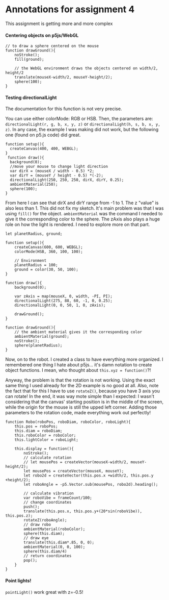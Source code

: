# Annotations for assignment 4

This assignment is getting more and more complex


#### Centering objects on p5js/WebGL
```
// to draw a sphere centered on the mouse
function drawGround(){
	noStroke();
	fill(ground);

	// the WebGL environment draws the objects centered on width/2, height/2
	translate(mouseX-width/2, mouseY-height/2);
	sphere(100);
}
```

#### Testing directionalLight
The documentation for this function is not very precise.

You can use either colorMode: RGB or HSB. Then, the parameters are: `directionalLight(r, g, b, x, y, z)` or `directionalLight(h, s, b, x, y, z)`. In any case, the example I was making did not work, but the following one (found on p5.js code) did great.

```
function setup(){
  createCanvas(400, 400, WEBGL);
}
 function draw(){
  background(0);
  //move your mouse to change light direction
  var dirX = (mouseX / width - 0.5) *2;
  var dirY = (mouseY / height - 0.5) *(-2);
  directionalLight(250, 250, 250, dirX, dirY, 0.25);
  ambientMaterial(250);
  sphere(100);
}
```

From here I can see that dirX and dirY range from -1 to 1. The z "value" is also less than 1. This did not fix my sketch. It's main problem was that I was using `fill()` for the object. `ambientMaterial` was the command I needed to give it the corresponding color to the sphere. The zAxis also plays a huge role on how the light is rendered. I need to explore more on that part.

```
let planetRadius, ground;

function setup(){
	createCanvas(600, 600, WEBGL);
	colorMode(HSB, 360, 100, 100);

	// Environment
	planetRadius = 100;
	ground = color(30, 50, 100);
}

function draw(){
	background(0);

	var zAxis = map(mouseX, 0, width, -PI, PI);
	directionalLight(275, 88, 60, -1, 0, 0.25);
	directionalLight(0, 0, 50, 1, 0, zAxis);

	drawGround();
}

function drawGround(){
	// the ambient material gives it the corresponding color
	ambientMaterial(ground);
	noStroke();
	sphere(planetRadius);
}
```

Now, on to the robot. I created a class to have everything more organized. I remembered one thing I hate about p5js... it's damn notation to create object functions. I mean, who thought about `this.xyz = function()`?!

Anyway, the problem is that the rotation is not working. Using the exact same thing I used already for the 2D example is no good at all. Also, note the fact that for this I have to use `rotateZ()`, because you have 3 axis you can rotate! In the end, it was way mote simple than I expected: I wasn't considering that the canvas' starting position is in the middle of the screen, while the origin for the mouse is still the upped left corner. Adding those parameters to the rotation code, made everything work out perfectly!

```
function Robo(roboPos, roboDiam, roboColor, roboLight){
	this.pos = roboPos;
	this.diam = roboDiam;
	this.roboColor = roboColor;
	this.lightColor = roboLight;

	this.display = function(){
		noStroke();
		// calculate rotation
		// let mousePos = createVector(mouseX-width/2, mouseY-height/2);
		let mousePos = createVector(mouseX, mouseY);
		let robo2d = createVector(this.pos.x +width/2, this.pos.y +height/2);
		let roboAngle = -p5.Vector.sub(mousePos, robo2d).heading();

		// calculate vibration
		var roboVibe = frameCount/100;
		// change coordinates
		push();
		translate(this.pos.x, this.pos.y+(20*sin(roboVibe)), this.pos.z);
		rotateZ(roboAngle);
		// draw robo
		ambientMaterial(roboColor);
		sphere(this.diam);
		// draw eye
		translate(this.diam*.85, 0, 0);
		ambientMaterial(0, 0, 100);
		sphere(this.diam/4)
		// return coordinates
		pop();
	}
}
```

#### Point lights!

`pointLight()` work great with z=-0.5!
